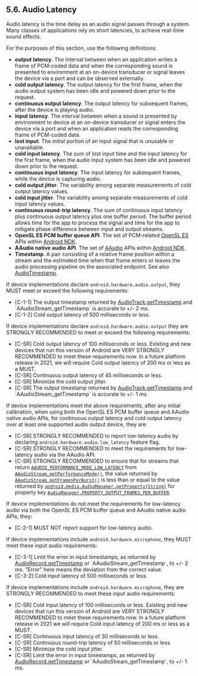## 5.6\. Audio Latency

Audio latency is the time delay as an audio signal passes through a system.
Many classes of applications rely on short latencies, to achieve real-time
sound effects.

For the purposes of this section, use the following definitions:

*   **output latency**. The interval between when an application writes a frame
of PCM-coded data and when the corresponding sound is presented to environment
at an on-device transducer or signal leaves the device via a port and can be
observed externally.
*   **cold output latency**. The output latency for the first frame, when the
audio output system has been idle and powered down prior to the request.
*   **continuous output latency**. The output latency for subsequent frames,
after the device is playing audio.
*   **input latency**. The interval between when a sound is presented by
environment to device at an on-device transducer or signal enters the device via
a port and when an application reads the corresponding frame of PCM-coded data.
*   **lost input**. The initial portion of an input signal that is unusable or
unavailable.
*   **cold input latency**. The sum of lost input time and the input latency
for the first frame, when the audio input system has been idle and powered down
prior to the request.
*   **continuous input latency**. The input latency for subsequent frames,
while the device is capturing audio.
*   **cold output jitter**. The variability among separate measurements of cold
output latency values.
*   **cold input jitter**. The variability among separate measurements of cold
input latency values.
*   **continuous round-trip latency**. The sum of continuous input latency plus
continuous output latency plus one buffer period. The buffer period allows
time for the app to process the signal and time for the app to mitigate phase
difference between input and output streams.
*   **OpenSL ES PCM buffer queue API**. The set of PCM-related
[OpenSL ES](https://developer.android.com/ndk/guides/audio/opensl/index.html)
APIs within [Android NDK](https://developer.android.com/ndk/index.html).
*   **AAudio native audio API**. The set of
[AAudio](https://developer.android.com/ndk/guides/audio/aaudio/aaudio.html) APIs
within [Android NDK](https://developer.android.com/ndk/index.html).
*   **Timestamp**. A pair consisting of a relative frame position within a
stream and the estimated time when that frame enters or leaves the
audio processing pipeline on the associated endpoint.  See also
[AudioTimestamp](https://developer.android.com/reference/android/media/AudioTimestamp).

If device implementations declare `android.hardware.audio.output`, they
MUST meet or exceed the following requirements:

*   [C-1-1] The output timestamp returned by
[AudioTrack.getTimestamp](https://developer.android.com/reference/android/media/AudioTrack.html#getTimestamp(android.media.AudioTimestamp))
and `AAudioStream_getTimestamp` is accurate to +/- 2 ms.
*   [C-1-2] Cold output latency of 500 milliseconds or less.

If device implementations declare `android.hardware.audio.output` they are
STRONGLY RECOMMENDED to meet or exceed the following requirements:

*   [C-SR] Cold output latency of 100 milliseconds or less. Existing and new
    devices that run this version of Android are VERY STRONGLY RECOMMENDED
    to meet these requirements now. In a future platform release in 2021, we
    will require Cold output latency of 200 ms or less as a MUST.
*   [C-SR] Continuous output latency of 45 milliseconds or less.
*   [C-SR] Minimize the cold output jitter.
*   [C-SR] The output timestamp returned by
[AudioTrack.getTimestamp](https://developer.android.com/reference/android/media/AudioTrack.html#getTimestamp(android.media.AudioTimestamp))
and `AAudioStream_getTimestamp` is accurate to +/- 1 ms.

If device implementations meet the above requirements, after any initial
calibration, when using both the OpenSL ES PCM buffer queue and AAudio native audio APIs,
for continuous output latency and cold output latency over at least one supported audio
output device, they are:

*   [C-SR] STRONGLY RECOMMENDED to report low-latency audio by declaring
    `android.hardware.audio.low_latency` feature flag.
*   [C-SR] STRONGLY RECOMMENDED to meet the requirements for low-latency
    audio via the AAudio API.
*   [C-SR] STRONGLY RECOMMENDED to ensure that for streams that return
    [`AAUDIO_PERFORMANCE_MODE_LOW_LATENCY`](https://developer.android.com/ndk/guides/audio/aaudio/aaudio#performance-mode)
    from [`AAudioStream_getPerformanceMode()`](https://developer.android.com/ndk/reference/group/audio#aaudiostream_getperformancemode),
    the value returned by [`AAudioStream_getFramesPerBurst()`](https://developer.android.com/ndk/reference/group/audio#aaudiostream_getframesperburst)
    is less than or equal to the value returned by [`android.media.AudioManager.getProperty(String)`](https://developer.android.com/reference/android/media/AudioManager.html#getProperty%28java.lang.String%29)
    for property key [`AudioManager.PROPERTY_OUTPUT_FRAMES_PER_BUFFER`](https://developer.android.com/reference/android/media/AudioManager.html#PROPERTY_OUTPUT_FRAMES_PER_BUFFER).

If device implementations do not meet the requirements for low-latency audio
via both the OpenSL ES PCM buffer queue and AAudio native audio APIs, they:

*   [C-2-1] MUST NOT report support for low-latency audio.

If device implementations include `android.hardware.microphone`, they
MUST meet these input audio requirements:

*   [C-3-1] Limit the error in input timestamps, as returned by
[AudioRecord.getTimestamp](https://developer.android.com/reference/android/media/AudioRecord.html#getTimestamp(android.media.AudioTimestamp,%20int))
or `AAudioStream_getTimestamp`, to +/- 2 ms.
"Error" here means the deviation from the correct value.
*   [C-3-2] Cold input latency of 500 milliseconds or less.

If device implementations include `android.hardware.microphone`, they are
STRONGLY RECOMMENDED to meet these input audio requirements:

   *   [C-SR] Cold input latency of 100 milliseconds or less. Existing and new
       devices that run this version of Android are VERY STRONGLY RECOMMENDED
       to meet these requirements now. In a future platform release in 2021 we
       will require Cold input latency of 200 ms or less as a MUST.
   *   [C-SR] Continuous input latency of 30 milliseconds or less.
   *   [C-SR] Continuous round-trip latency of 50 milliseconds or less.
   *   [C-SR] Minimize the cold input jitter.
   *   [C-SR] Limit the error in input timestamps, as returned by
[AudioRecord.getTimestamp](https://developer.android.com/reference/android/media/AudioRecord.html#getTimestamp(android.media.AudioTimestamp,%20int))
or `AAudioStream_getTimestamp`, to +/- 1 ms.
